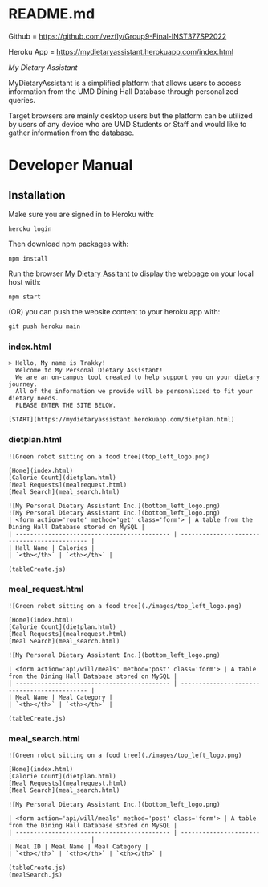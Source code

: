 # README.md

Github = https://github.com/vezfly/Group9-Final-INST377SP2022

Heroku App = https://mydietaryassistant.herokuapp.com/index.html


*My Dietary Assistant*

MyDietaryAssistant is a simplified platform that allows users to access information from the UMD Dining Hall Database through personalized queries.

Target browsers are mainly desktop users but the platform can be utilized by users of any device who are UMD Students or Staff and would like to gather information from the database.


# Developer Manual

## Installation

Make sure you are signed in to Heroku with:

    heroku login

Then download npm packages with:

    npm install

Run the browser [My Dietary Assitant](http://localhost:3000) to display the webpage on your local host with:

    npm start
    
(OR) you can push the website content to your heroku app with:

    git push heroku main

### index.html

    > Hello, My name is Trakky!
      Welcome to My Personal Dietary Assistant!
      We are an on-campus tool created to help support you on your dietary journey.
      All of the information we provide will be personalized to fit your dietary needs.
      PLEASE ENTER THE SITE BELOW.

    [START](https://mydietaryassistant.herokuapp.com/dietplan.html)

### dietplan.html

 
    ![Green robot sitting on a food tree](top_left_logo.png)

    [Home](index.html)
    [Calorie Count](dietplan.html)
    [Meal Requests](mealrequest.html)
    [Meal Search](meal_search.html)

    ![My Personal Dietary Assistant Inc.](bottom_left_logo.png)
    ![My Personal Dietary Assistant Inc.](bottom_left_logo.png)
    | <form action='route' method='get' class='form'> | A table from the Dining Hall Database stored on MySQL |
    | ------------------------------------------- | -------------------------------------------- |
    | Hall Name | Calories |
    | `<th></th>` | `<th></th>` |

    (tableCreate.js)

### meal_request.html

    ![Green robot sitting on a food tree](./images/top_left_logo.png)

    [Home](index.html)
    [Calorie Count](dietplan.html)
    [Meal Requests](mealrequest.html)
    [Meal Search](meal_search.html)

    ![My Personal Dietary Assistant Inc.](bottom_left_logo.png)

    | <form action='api/will/meals' method='post' class='form'> | A table from the Dining Hall Database stored on MySQL |
    | ------------------------------------------- | -------------------------------------------- |
    | Meal Name | Meal Category |
    | `<th></th>` | `<th></th>` |

    (tableCreate.js)

### meal_search.html

    ![Green robot sitting on a food tree](./images/top_left_logo.png)

    [Home](index.html)
    [Calorie Count](dietplan.html)
    [Meal Requests](mealrequest.html)
    [Meal Search](meal_search.html)

    ![My Personal Dietary Assistant Inc.](bottom_left_logo.png)

    | <form action='api/will/meals' method='post' class='form'> | A table from the Dining Hall Database stored on MySQL |
    | ------------------------------------------- | -------------------------------------------- |
    | Meal ID | Meal Name | Meal Category |
    | `<th></th>` | `<th></th>` | `<th></th>` |

    (tableCreate.js)
    (mealSearch.js)
